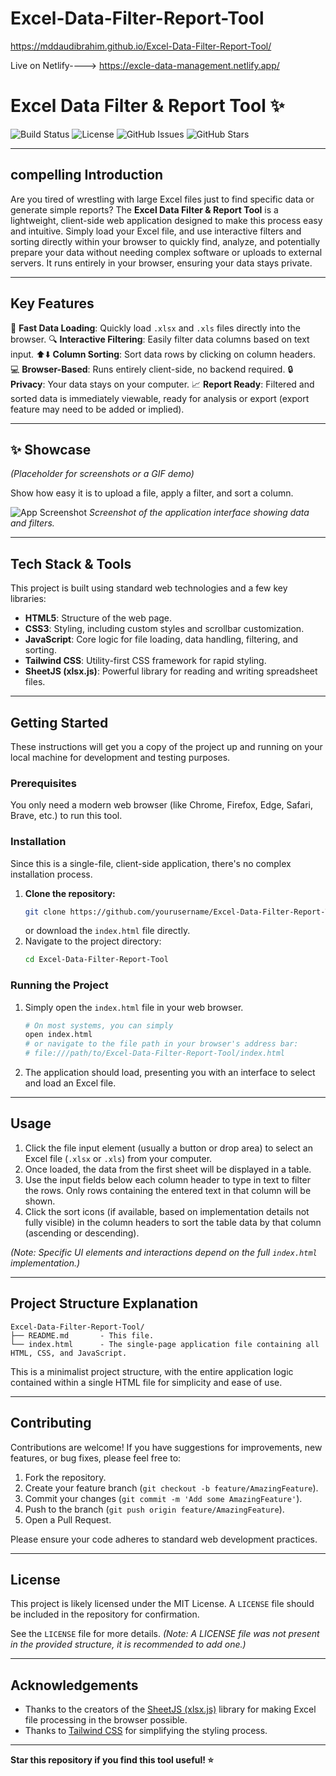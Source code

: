 # Excel-Data-Filter-Report-Tool

https://mddaudibrahim.github.io/Excel-Data-Filter-Report-Tool/

Live on Netlify---->  https://excle-data-management.netlify.app/

# Excel Data Filter & Report Tool ✨

![Build Status](https://img.shields.io/badge/build-passing-brightgreen) ![License](https://img.shields.io/badge/license-MIT-blue.svg) ![GitHub Issues](https://img.shields.io/github/issues/yourusername/Excel-Data-Filter-Report-Tool.svg) ![GitHub Stars](https://img.shields.io/github/stars/yourusername/Excel-Data-Filter-Report-Tool.svg?style=social)

---

## compelling Introduction

Are you tired of wrestling with large Excel files just to find specific data or generate simple reports? The **Excel Data Filter & Report Tool** is a lightweight, client-side web application designed to make this process easy and intuitive. Simply load your Excel file, and use interactive filters and sorting directly within your browser to quickly find, analyze, and potentially prepare your data without needing complex software or uploads to external servers. It runs entirely in your browser, ensuring your data stays private.

---

## Key Features

🚀 **Fast Data Loading**: Quickly load `.xlsx` and `.xls` files directly into the browser.
🔍 **Interactive Filtering**: Easily filter data columns based on text input.
⬆️⬇️ **Column Sorting**: Sort data rows by clicking on column headers.
💻 **Browser-Based**: Runs entirely client-side, no backend required.
🔒 **Privacy**: Your data stays on your computer.
📈 **Report Ready**: Filtered and sorted data is immediately viewable, ready for analysis or export (export feature may need to be added or implied).

---

## ✨ Showcase

*(Placeholder for screenshots or a GIF demo)*

Show how easy it is to upload a file, apply a filter, and sort a column.

![App Screenshot](path/to/screenshot1.png)
*Screenshot of the application interface showing data and filters.*

---

## Tech Stack & Tools

This project is built using standard web technologies and a few key libraries:

*   **HTML5**: Structure of the web page.
*   **CSS3**: Styling, including custom styles and scrollbar customization.
*   **JavaScript**: Core logic for file loading, data handling, filtering, and sorting.
*   **Tailwind CSS**: Utility-first CSS framework for rapid styling.
*   **SheetJS (xlsx.js)**: Powerful library for reading and writing spreadsheet files.

---

## Getting Started

These instructions will get you a copy of the project up and running on your local machine for development and testing purposes.

### Prerequisites

You only need a modern web browser (like Chrome, Firefox, Edge, Safari, Brave, etc.) to run this tool.

### Installation

Since this is a single-file, client-side application, there's no complex installation process.

1.  **Clone the repository:**
    ```bash
    git clone https://github.com/yourusername/Excel-Data-Filter-Report-Tool.git
    ```
    or download the `index.html` file directly.
2.  Navigate to the project directory:
    ```bash
    cd Excel-Data-Filter-Report-Tool
    ```

### Running the Project

1.  Simply open the `index.html` file in your web browser.

    ```bash
    # On most systems, you can simply
    open index.html
    # or navigate to the file path in your browser's address bar:
    # file:///path/to/Excel-Data-Filter-Report-Tool/index.html
    ```
2.  The application should load, presenting you with an interface to select and load an Excel file.

---

## Usage

1.  Click the file input element (usually a button or drop area) to select an Excel file (`.xlsx` or `.xls`) from your computer.
2.  Once loaded, the data from the first sheet will be displayed in a table.
3.  Use the input fields below each column header to type in text to filter the rows. Only rows containing the entered text in that column will be shown.
4.  Click the sort icons (if available, based on implementation details not fully visible) in the column headers to sort the table data by that column (ascending or descending).

*(Note: Specific UI elements and interactions depend on the full `index.html` implementation.)*

---

## Project Structure Explanation

```
Excel-Data-Filter-Report-Tool/
├── README.md       - This file.
└── index.html      - The single-page application file containing all HTML, CSS, and JavaScript.
```

This is a minimalist project structure, with the entire application logic contained within a single HTML file for simplicity and ease of use.

---

## Contributing

Contributions are welcome! If you have suggestions for improvements, new features, or bug fixes, please feel free to:

1.  Fork the repository.
2.  Create your feature branch (`git checkout -b feature/AmazingFeature`).
3.  Commit your changes (`git commit -m 'Add some AmazingFeature'`).
4.  Push to the branch (`git push origin feature/AmazingFeature`).
5.  Open a Pull Request.

Please ensure your code adheres to standard web development practices.

---

## License

This project is likely licensed under the MIT License. A `LICENSE` file should be included in the repository for confirmation.

See the `LICENSE` file for more details. *(Note: A LICENSE file was not present in the provided structure, it is recommended to add one.)*

---

## Acknowledgements

*   Thanks to the creators of the [SheetJS (xlsx.js)](https://sheetjs.com/) library for making Excel file processing in the browser possible.
*   Thanks to [Tailwind CSS](https://tailwindcss.com/) for simplifying the styling process.

---

**Star this repository if you find this tool useful! ⭐**

